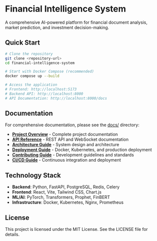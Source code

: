 # Financial Intelligence System

A comprehensive AI-powered platform for financial document analysis, market prediction, and investment decision-making.

## Quick Start

```bash
# Clone the repository
git clone <repository-url>
cd financial-intelligence-system

# Start with Docker Compose (recommended)
docker compose up --build

# Access the application
# Frontend: http://localhost:5173
# Backend API: http://localhost:8000
# API Documentation: http://localhost:8000/docs
```

## Documentation

For comprehensive documentation, please see the [docs/](./docs/) directory:

- **[Project Overview](./docs/README.md)** - Complete project documentation
- **[API Reference](./docs/API.md)** - REST API and WebSocket documentation
- **[Architecture Guide](./docs/ARCHITECTURE.md)** - System design and architecture
- **[Deployment Guide](./docs/DEPLOYMENT.md)** - Docker, Kubernetes, and production deployment
- **[Contributing Guide](./docs/CONTRIBUTING.md)** - Development guidelines and standards
- **[CI/CD Guide](./docs/CI_CD.md)** - Continuous integration and deployment

## Technology Stack

- **Backend**: Python, FastAPI, PostgreSQL, Redis, Celery
- **Frontend**: React, Vite, Tailwind CSS, Chart.js
- **ML/AI**: PyTorch, Transformers, Prophet, FinBERT
- **Infrastructure**: Docker, Kubernetes, Nginx, Prometheus

## License

This project is licensed under the MIT License. See the LICENSE file for details.